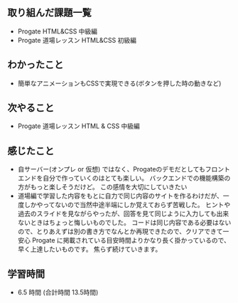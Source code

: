 ## 取り組んだ課題一覧
- Progate HTML&CSS 中級編
- Progate 道場レッスン HTML&CSS 初級編
## わかったこと
- 簡単なアニメーションもCSSで実現できる(ボタンを押した時の動きなど)
## 次やること
- Progate 道場レッスン HTML & CSS 中級編
## 感じたこと
- 自サーバー(オンプレ or 仮想) ではなく、Progateのデモだとしてもフロントエンドを自分で作っていくのはとても楽しい。
  バックエンドでの機能構築の方がもっと楽しそうだけど。
  この感情を大切にしていきたい
- 道場編で学習した内容をもとに自力で同じ内容のサイトを作るわけだが、一度しかやってないので当然中途半端にしか覚えておらず苦戦した。
  ヒントや過去のスライドを見ながらやったが、回答を見て同じように入力しても出来ないときはちょっと悔しいものでした。
  コードは同じ内容である必要はないので、とりあえずは別の書き方でなんとか再現できたので、クリアできて一安心
  Progate に掲載されている目安時間よりかなり長く掛かっているので、早く上達したいものです。
  焦らず続けていきます。
## 学習時間
- 6.5 時間 (合計時間 13.5時間)
